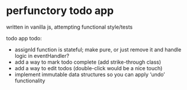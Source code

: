 # perfunctory todo app

written in vanilla js, attempting functional style/tests

todo app todo:
- assignId function is stateful; make pure, or just remove it and handle logic in eventHandler?
- add a way to mark todo complete (add strike-through class)
- add a way to edit todos (double-click would be a nice touch)
- implement immutable data structures so you can apply ‘undo’ functionality

